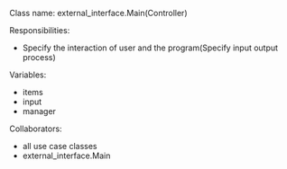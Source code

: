 Class name: external_interface.Main(Controller)

Responsibilities:
* Specify the interaction of user and the program(Specify input output process)

Variables:
* items
* input
* manager

Collaborators:
* all use case classes
* external_interface.Main
